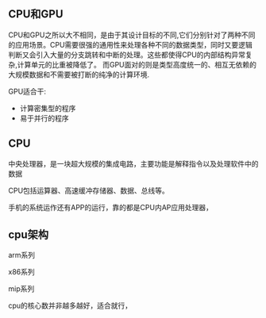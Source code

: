 

## CPU和GPU
CPU和GPU之所以大不相同，是由于其设计目标的不同,它们分别针对了两种不同的应用场景。CPU需要很强的通用性来处理各种不同的数据类型，同时又要逻辑判断又会引入大量的分支跳转和中断的处理。这些都使得CPU的内部结构异常复杂,计算单元的比重被降低了。
而GPU面对的则是类型高度统一的、相互无依赖的大规模数据和不需要被打断的纯净的计算环境.

GPU适合干:
* 计算密集型的程序
* 易于并行的程序



## CPU
中央处理器，是一块超大规模的集成电路，主要功能是解释指令以及处理软件中的数据

CPU包括运算器、高速缓冲存储器、数据、总线等。

手机的系统运作还有APP的运行，靠的都是CPU内AP应用处理器，



## cpu架构
arm系列

x86系列

mip系列

cpu的核心数并非越多越好，适合就行，








